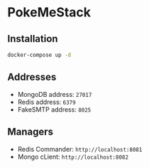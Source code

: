# PokeMeStack

## Installation

```bash
docker-compose up -d
```

## Addresses
* MongoDB address: `27017`
* Redis address: `6379`
* FakeSMTP address: `8025`

## Managers
* Redis Commander: `http://localhost:8081`
* Mongo cLient: `http://localhost:8082`
